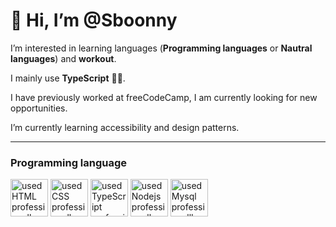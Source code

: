 # 👋 Hi, I’m @Sboonny

 I’m interested in learning languages (**Programming languages** or **Nautral languages**) and **workout**.

 I mainly use **TypeScript** 🐱‍💻.
 
 I have previously worked at freeCodeCamp, I am currently looking for new opportunities.

 I’m currently learning accessibility and design patterns.

___
### Programming language
<p float="center" margin-left="2px">
<img src="https://cdn-icons-png.flaticon.com/512/1051/1051277.png" width = '60' alt="used HTML professionally">
<img src="https://cdn-icons-png.flaticon.com/512/732/732190.png" width = '60' alt="used CSS professionally">
<img src="https://cdn-icons-png.flaticon.com/512/5968/5968381.png" width = '60' alt="used TypeScript professionally">
<img src="https://cdn-icons-png.flaticon.com/512/919/919825.png" width = '60' alt="used Nodejs professionally">
<img src="https://cdn-icons-png.flaticon.com/512/919/919836.png" width = '60' alt="used Mysql professionallly">
</p>
